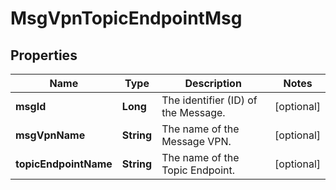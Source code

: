 
# MsgVpnTopicEndpointMsg

## Properties
Name | Type | Description | Notes
------------ | ------------- | ------------- | -------------
**msgId** | **Long** | The identifier (ID) of the Message. |  [optional]
**msgVpnName** | **String** | The name of the Message VPN. |  [optional]
**topicEndpointName** | **String** | The name of the Topic Endpoint. |  [optional]



